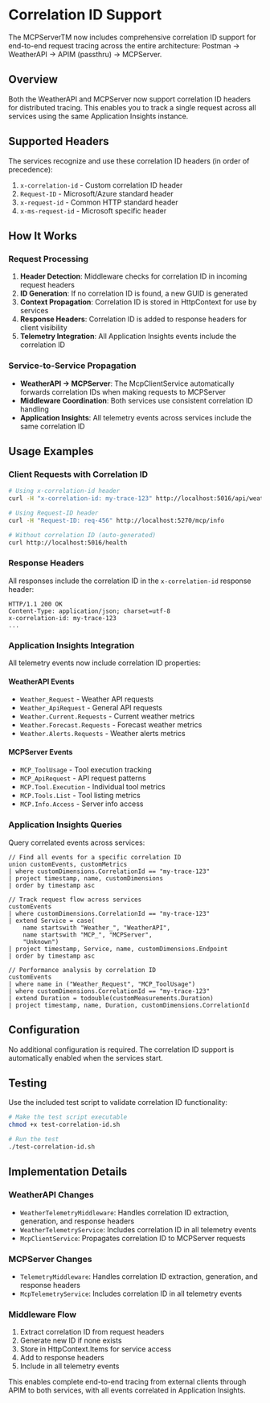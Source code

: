# Correlation ID Support

The MCPServerTM now includes comprehensive correlation ID support for end-to-end request tracing across the entire architecture: Postman → WeatherAPI → APIM (passthru) → MCPServer.

## Overview

Both the WeatherAPI and MCPServer now support correlation ID headers for distributed tracing. This enables you to track a single request across all services using the same Application Insights instance.

## Supported Headers

The services recognize and use these correlation ID headers (in order of precedence):

1. `x-correlation-id` - Custom correlation ID header
2. `Request-ID` - Microsoft/Azure standard header
3. `x-request-id` - Common HTTP standard header  
4. `x-ms-request-id` - Microsoft specific header

## How It Works

### Request Processing
1. **Header Detection**: Middleware checks for correlation ID in incoming request headers
2. **ID Generation**: If no correlation ID is found, a new GUID is generated
3. **Context Propagation**: Correlation ID is stored in HttpContext for use by services
4. **Response Headers**: Correlation ID is added to response headers for client visibility
5. **Telemetry Integration**: All Application Insights events include the correlation ID

### Service-to-Service Propagation
- **WeatherAPI → MCPServer**: The McpClientService automatically forwards correlation IDs when making requests to MCPServer
- **Middleware Coordination**: Both services use consistent correlation ID handling
- **Application Insights**: All telemetry events across services include the same correlation ID

## Usage Examples

### Client Requests with Correlation ID
```bash
# Using x-correlation-id header
curl -H "x-correlation-id: my-trace-123" http://localhost:5016/api/weather/Austin

# Using Request-ID header
curl -H "Request-ID: req-456" http://localhost:5270/mcp/info

# Without correlation ID (auto-generated)
curl http://localhost:5016/health
```

### Response Headers
All responses include the correlation ID in the `x-correlation-id` response header:
```
HTTP/1.1 200 OK
Content-Type: application/json; charset=utf-8
x-correlation-id: my-trace-123
...
```

### Application Insights Integration

All telemetry events now include correlation ID properties:

#### WeatherAPI Events
- `Weather_Request` - Weather API requests
- `Weather_ApiRequest` - General API requests
- `Weather.Current.Requests` - Current weather metrics
- `Weather.Forecast.Requests` - Forecast weather metrics
- `Weather.Alerts.Requests` - Weather alerts metrics

#### MCPServer Events  
- `MCP_ToolUsage` - Tool execution tracking
- `MCP_ApiRequest` - API request patterns
- `MCP.Tool.Execution` - Individual tool metrics
- `MCP.Tools.List` - Tool listing metrics
- `MCP.Info.Access` - Server info access

### Application Insights Queries

Query correlated events across services:

```kql
// Find all events for a specific correlation ID
union customEvents, customMetrics
| where customDimensions.CorrelationId == "my-trace-123"
| project timestamp, name, customDimensions
| order by timestamp asc

// Track request flow across services
customEvents
| where customDimensions.CorrelationId == "my-trace-123"
| extend Service = case(
    name startswith "Weather_", "WeatherAPI",
    name startswith "MCP_", "MCPServer", 
    "Unknown")
| project timestamp, Service, name, customDimensions.Endpoint
| order by timestamp asc

// Performance analysis by correlation ID
customEvents
| where name in ("Weather_Request", "MCP_ToolUsage")
| where customDimensions.CorrelationId == "my-trace-123"  
| extend Duration = todouble(customMeasurements.Duration)
| project timestamp, name, Duration, customDimensions.CorrelationId
```

## Configuration

No additional configuration is required. The correlation ID support is automatically enabled when the services start.

## Testing

Use the included test script to validate correlation ID functionality:

```bash
# Make the test script executable
chmod +x test-correlation-id.sh

# Run the test
./test-correlation-id.sh
```

## Implementation Details

### WeatherAPI Changes
- `WeatherTelemetryMiddleware`: Handles correlation ID extraction, generation, and response headers
- `WeatherTelemetryService`: Includes correlation ID in all telemetry events
- `McpClientService`: Propagates correlation ID to MCPServer requests

### MCPServer Changes
- `TelemetryMiddleware`: Handles correlation ID extraction, generation, and response headers  
- `McpTelemetryService`: Includes correlation ID in all telemetry events

### Middleware Flow
1. Extract correlation ID from request headers
2. Generate new ID if none exists
3. Store in HttpContext.Items for service access
4. Add to response headers
5. Include in all telemetry events

This enables complete end-to-end tracing from external clients through APIM to both services, with all events correlated in Application Insights.